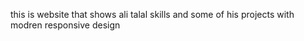 this is website that shows ali talal skills and some of his projects with modren responsive design 
